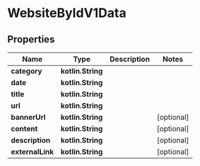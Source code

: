 
# WebsiteByIdV1Data

## Properties
| Name | Type | Description | Notes |
| ------------ | ------------- | ------------- | ------------- |
| **category** | **kotlin.String** |  |  |
| **date** | **kotlin.String** |  |  |
| **title** | **kotlin.String** |  |  |
| **url** | **kotlin.String** |  |  |
| **bannerUrl** | **kotlin.String** |  |  [optional] |
| **content** | **kotlin.String** |  |  [optional] |
| **description** | **kotlin.String** |  |  [optional] |
| **externalLink** | **kotlin.String** |  |  [optional] |



